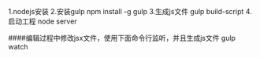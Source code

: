 1.nodejs安装
2.安装gulp
	npm install -g gulp
3.生成js文件
	gulp build-script
4.启动工程
	node server

####编辑过程中修改jsx文件，使用下面命令行监听，并且生成js文件
	gulp watch
